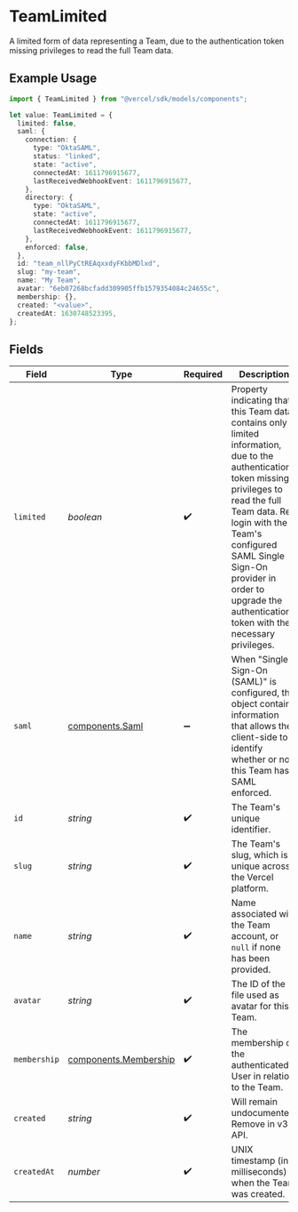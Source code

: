 # TeamLimited

A limited form of data representing a Team, due to the authentication token missing privileges to read the full Team data.

## Example Usage

```typescript
import { TeamLimited } from "@vercel/sdk/models/components";

let value: TeamLimited = {
  limited: false,
  saml: {
    connection: {
      type: "OktaSAML",
      status: "linked",
      state: "active",
      connectedAt: 1611796915677,
      lastReceivedWebhookEvent: 1611796915677,
    },
    directory: {
      type: "OktaSAML",
      state: "active",
      connectedAt: 1611796915677,
      lastReceivedWebhookEvent: 1611796915677,
    },
    enforced: false,
  },
  id: "team_nllPyCtREAqxxdyFKbbMDlxd",
  slug: "my-team",
  name: "My Team",
  avatar: "6eb07268bcfadd309905ffb1579354084c24655c",
  membership: {},
  created: "<value>",
  createdAt: 1630748523395,
};
```

## Fields

| Field                                                                                                                                                                                                                                                                                                  | Type                                                                                                                                                                                                                                                                                                   | Required                                                                                                                                                                                                                                                                                               | Description                                                                                                                                                                                                                                                                                            | Example                                                                                                                                                                                                                                                                                                |
| ------------------------------------------------------------------------------------------------------------------------------------------------------------------------------------------------------------------------------------------------------------------------------------------------------ | ------------------------------------------------------------------------------------------------------------------------------------------------------------------------------------------------------------------------------------------------------------------------------------------------------ | ------------------------------------------------------------------------------------------------------------------------------------------------------------------------------------------------------------------------------------------------------------------------------------------------------ | ------------------------------------------------------------------------------------------------------------------------------------------------------------------------------------------------------------------------------------------------------------------------------------------------------ | ------------------------------------------------------------------------------------------------------------------------------------------------------------------------------------------------------------------------------------------------------------------------------------------------------ |
| `limited`                                                                                                                                                                                                                                                                                              | *boolean*                                                                                                                                                                                                                                                                                              | :heavy_check_mark:                                                                                                                                                                                                                                                                                     | Property indicating that this Team data contains only limited information, due to the authentication token missing privileges to read the full Team data. Re-login with the Team's configured SAML Single Sign-On provider in order to upgrade the authentication token with the necessary privileges. |                                                                                                                                                                                                                                                                                                        |
| `saml`                                                                                                                                                                                                                                                                                                 | [components.Saml](../../models/components/saml.md)                                                                                                                                                                                                                                                     | :heavy_minus_sign:                                                                                                                                                                                                                                                                                     | When "Single Sign-On (SAML)" is configured, this object contains information that allows the client-side to identify whether or not this Team has SAML enforced.                                                                                                                                       |                                                                                                                                                                                                                                                                                                        |
| `id`                                                                                                                                                                                                                                                                                                   | *string*                                                                                                                                                                                                                                                                                               | :heavy_check_mark:                                                                                                                                                                                                                                                                                     | The Team's unique identifier.                                                                                                                                                                                                                                                                          | team_nllPyCtREAqxxdyFKbbMDlxd                                                                                                                                                                                                                                                                          |
| `slug`                                                                                                                                                                                                                                                                                                 | *string*                                                                                                                                                                                                                                                                                               | :heavy_check_mark:                                                                                                                                                                                                                                                                                     | The Team's slug, which is unique across the Vercel platform.                                                                                                                                                                                                                                           | my-team                                                                                                                                                                                                                                                                                                |
| `name`                                                                                                                                                                                                                                                                                                 | *string*                                                                                                                                                                                                                                                                                               | :heavy_check_mark:                                                                                                                                                                                                                                                                                     | Name associated with the Team account, or `null` if none has been provided.                                                                                                                                                                                                                            | My Team                                                                                                                                                                                                                                                                                                |
| `avatar`                                                                                                                                                                                                                                                                                               | *string*                                                                                                                                                                                                                                                                                               | :heavy_check_mark:                                                                                                                                                                                                                                                                                     | The ID of the file used as avatar for this Team.                                                                                                                                                                                                                                                       | 6eb07268bcfadd309905ffb1579354084c24655c                                                                                                                                                                                                                                                               |
| `membership`                                                                                                                                                                                                                                                                                           | [components.Membership](../../models/components/membership.md)                                                                                                                                                                                                                                         | :heavy_check_mark:                                                                                                                                                                                                                                                                                     | The membership of the authenticated User in relation to the Team.                                                                                                                                                                                                                                      |                                                                                                                                                                                                                                                                                                        |
| `created`                                                                                                                                                                                                                                                                                              | *string*                                                                                                                                                                                                                                                                                               | :heavy_check_mark:                                                                                                                                                                                                                                                                                     | Will remain undocumented. Remove in v3 API.                                                                                                                                                                                                                                                            |                                                                                                                                                                                                                                                                                                        |
| `createdAt`                                                                                                                                                                                                                                                                                            | *number*                                                                                                                                                                                                                                                                                               | :heavy_check_mark:                                                                                                                                                                                                                                                                                     | UNIX timestamp (in milliseconds) when the Team was created.                                                                                                                                                                                                                                            | 1630748523395                                                                                                                                                                                                                                                                                          |